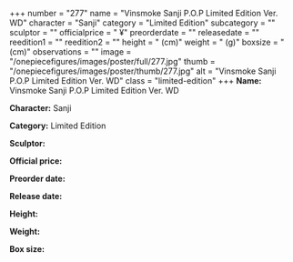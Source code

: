 +++
number = "277"
name = "Vinsmoke Sanji P.O.P Limited Edition Ver. WD"
character = "Sanji"
category = "Limited Edition"
subcategory = ""
sculptor = ""
officialprice = " ¥"
preorderdate = ""
releasedate = ""
reedition1 = ""
reedition2 = ""
height = " (cm)"
weight = " (g)"
boxsize = " (cm)"
observations = ""
image = "/onepiecefigures/images/poster/full/277.jpg"
thumb = "/onepiecefigures/images/poster/thumb/277.jpg"
alt = "Vinsmoke Sanji P.O.P Limited Edition Ver. WD"
class = "limited-edition"
+++
**Name:** Vinsmoke Sanji P.O.P Limited Edition Ver. WD

**Character:** Sanji

**Category:** Limited Edition 

**Sculptor:** 

**Official price:** 

**Preorder date:** 

**Release date:** 

**Height:** 

**Weight:** 

**Box size:** 
